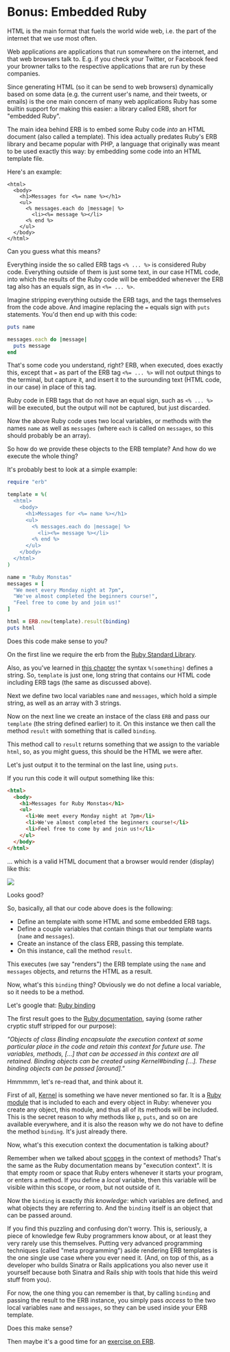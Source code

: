 # Bonus: Embedded Ruby

HTML is the main format that fuels the world wide web, i.e. the part of the
internet that we use most often.

Web applications are applications that run somewhere on the internet, and that
web browsers talk to. E.g. if you check your Twitter, or Facebook feed your browner
talks to the respective applications that are run by these companies.

Since generating HTML (so it can be send to web browsers) dynamically based on
some data (e.g. the current user's name, and their tweets, or emails) is the
one main concern of many web applications Ruby has some builtin support for
making this easier: a library called ERB, short for "embedded Ruby".

The main idea behind ERB is to embed some Ruby code *into* an HTML document
(also called a template). This idea actually predates Ruby's ERB library and
became popular with PHP, a language that originally was meant to be used
exactly this way: by embedding some code into an HTML template file.

Here's an example:

```erb
<html>
  <body>
    <h1>Messages for <%= name %></h1>
    <ul>
      <% messages.each do |message| %>
        <li><%= message %></li>
      <% end %>
    </ul>
  </body>
</html>
```

Can you guess what this means?

Everything inside the so called ERB tags `<% ... %>` is considered Ruby code.
Everything outside of them is just some text, in our case HTML code, into
which the results of the Ruby code will be embedded whenever the ERB tag also
has an equals sign, as in `<%= ... %>`.

Imagine stripping everything outside the ERB tags, and the tags themselves
from the code above. And imagine replacing the `=` equals sign with `puts`
statements. You'd then end up with this code:

```ruby
puts name

messages.each do |message|
  puts message
end
```

That's some code you understand, right? ERB, when executed, does exactly this,
except that `=` as part of the ERB tag `<%= ... %>` will not output things to
the terminal, but capture it, and insert it to the surounding text (HTML code,
in our case) in place of this tag.

Ruby code in ERB tags that do not have an equal sign, such as `<% ... %>` will
be executed, but the output will not be captured, but just discarded.

Now the above Ruby code uses two local variables, or methods with the names
`name` as well as `messages` (where `each` is called on `messages`, so this
should probably be an array).

So how do we provide these objects to the ERB template? And how do we execute
the whole thing?

It's probably best to look at a simple example:

```ruby
require "erb"

template = %(
  <html>
    <body>
      <h1>Messages for <%= name %></h1>
      <ul>
        <% messages.each do |message| %>
          <li><%= message %></li>
        <% end %>
      </ul>
    </body>
  </html>
)

name = "Ruby Monstas"
messages = [
  "We meet every Monday night at 7pm",
  "We've almost completed the beginners course!",
  "Feel free to come by and join us!"
]

html = ERB.new(template).result(binding)
puts html
```

Does this code make sense to you?

On the first line we require the erb from the
<a href="http://ruby-doc.org/stdlib-2.2.2/libdoc/erb/rdoc/ERB.html">Ruby Standard Library</a>.

Also, as you've learned in <a href="/bonus_1/alternative-syntax.html">this chapter</a>
the syntax `%(something)` defines a string. So, `template` is just one, long
string that contains our HTML code including ERB tags (the same as discussed above).

Next we define two local variables `name` and `messages`, which hold a simple
string, as well as an array with 3 strings.

Now on the next line we create an instace of the class `ERB` and pass our
`template` (the string defined earlier) to it. On this instance we then call
the method `result` with something that is called `binding`.

This method call to `result` returns something that we assign to the variable
`html`, so, as you might guess, this should be the HTML we were after.

Let's just output it to the terminal on the last line, using `puts`.

If you run this code it will output something like this:

```html
<html>
  <body>
    <h1>Messages for Ruby Monstas</h1>
    <ul>
      <li>We meet every Monday night at 7pm</li>
      <li>We've almost completed the beginners course!</li>
      <li>Feel free to come by and join us!</li>
    </ul>
  </body>
</html>
```

... which is a valid HTML document that a browser would render (display) like
this:

<img src="/assets/images/06-erb_1.png">

Looks good?

So, basically, all that our code above does is the following:

* Define an template with some HTML and some embedded ERB tags.
* Define a couple variables that contain things that our template wants (`name` and `messages`).
* Create an instance of the class ERB, passing this template.
* On this instance, call the method `result`.

This executes (we say "renders") the ERB template using the `name` and
`messages` objects, and returns the HTML as a result.

Now, what's this `binding` thing? Obviously we do not define a local variable,
so it needs to be a method.

Let's google that: <a href="">Ruby binding</a>

The first result goes to the <a
href="http://ruby-doc.org/core-2.2.0/Binding.html">Ruby documentation</a>,
saying (some rather cryptic stuff stripped for our purpose):

*"Objects of class Binding encapsulate the execution context at some particular
place in the code and retain this context for future use. The variables,
methods, [...] that can be accessed in this context are all retained. Binding
objects can be created using Kernel#binding [...]. These binding objects can be
passed [around]."*

Hmmmmm, let's re-read that, and think about it.

First of all, <a href="http://ruby-doc.org/core-2.2.2/Kernel.html">Kernel</a>
is something we have never mentioned so far. It is a
<a href="/bonus_2/modules">Ruby module</a> that is included to each and every
object in Ruby: whenever you create any object, this module, and thus all of
its methods will be included. This is the secret reason to why methods like
`p`, `puts`, and so on are available everywhere, and it is also the reason
why we do not have to define the method `binding`. It's just already there.

Now, what's this execution context the documentation is talking about?

Remember when we talked about <a href="/methods/scopes.html">scopes</a> in the
context of methods? That's the same as the Ruby documentation means by
"execution context".  It is that empty room or space that Ruby enters whenever
it starts your program, or enters a method. If you define a *local* variable,
then this variable will be visible within this scope, or room, but not outside
of it.

Now the `binding` is exactly *this knowledge*: which variables are defined,
and what objects they are referring to. And the `binding` itself is an object
that can be passed around.

If you find this puzzling and confusing don't worry. This is, seriously, a
piece of knowledge few Ruby programmers know about, or at least they very
rarely use this themselves. Putting very advanced programming techniques
(called "meta programming") aside rendering ERB templates is the one single use
case where you ever need it. (And, on top of this, as a developer who builds
Sinatra or Rails applications you also never use it yourself because both
Sinatra and Rails ship with tools that hide this weird stuff from you).

For now, the one thing you can remember is that, by calling `binding` and
passing the result to the ERB instance, you simply pass *access* to the
two local variables `name` and `messages`, so they can be used inside your
ERB template.

Does this make sense?

Then maybe it's a good time for an
<a href="/exercises/mailbox_erb.html">exercise on ERB</a>.







